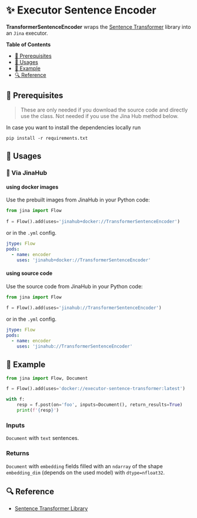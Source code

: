 # ✨  Executor Sentence Encoder 

**TransformerSentenceEncoder** wraps the [Sentence Transformer](https://www.sbert.net/docs)
library into an `Jina` executor. 


**Table of Contents**

- [🌱 Prerequisites](#-prerequisites)
- [🚀 Usages](#-usages)
- [🎉️ Example](#-example)
- [🔍️ Reference](#-reference)


## 🌱 Prerequisites

> These are only needed if you download the source code and directly use the class. Not needed if you use the Jina Hub method below.

In case you want to install the dependencies locally run 
```
pip install -r requirements.txt
```

## 🚀 Usages
### 🚚 Via JinaHub

#### using docker images
Use the prebuilt images from JinaHub in your Python code: 

```python
from jina import Flow
	
f = Flow().add(uses='jinahub+docker://TransformerSentenceEncoder')
```

or in the `.yml` config.
	
```yaml
jtype: Flow
pods:
  - name: encoder
    uses: 'jinahub+docker://TransformerSentenceEncoder'
```

#### using source code
Use the source code from JinaHub in your Python code:

```python
from jina import Flow
	
f = Flow().add(uses='jinahub://TransformerSentenceEncoder')
```

or in the `.yml` config.

```yaml
jtype: Flow
pods:
  - name: encoder
    uses: 'jinahub://TransformerSentenceEncoder'
```


## 🎉️ Example 

```python
from jina import Flow, Document

f = Flow().add(uses='docker://executor-sentence-transformer:latest')

with f:
    resp = f.post(on='foo', inputs=Document(), return_results=True)
	print(f'{resp}')
```

### Inputs 

`Document` with `text` sentences.

### Returns

`Document` with `embedding` fields filled with an `ndarray` of the shape `embedding_dim` (depends on the used model) with `dtype=nfloat32`.


## 🔍️ Reference
- [Sentence Transformer Library](https://www.sbert.net/docs)
